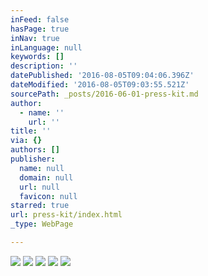 ```yaml
---
inFeed: false
hasPage: true
inNav: true
inLanguage: null
keywords: []
description: ''
datePublished: '2016-08-05T09:04:06.396Z'
dateModified: '2016-08-05T09:03:55.521Z'
sourcePath: _posts/2016-06-01-press-kit.md
author:
  - name: ''
    url: ''
title: ''
via: {}
authors: []
publisher:
  name: null
  domain: null
  url: null
  favicon: null
starred: true
url: press-kit/index.html
_type: WebPage

---
```

![](https://s3-us-west-2.amazonaws.com/the-grid-img/p/e12ccf9b2c18a47b84e9b1fc484d99b9f201d96e.jpg)
![](https://the-grid-user-content.s3-us-west-2.amazonaws.com/a0ca0022-a8c2-4659-8d08-a99da2c2bcc8.jpg)
![](https://s3-us-west-2.amazonaws.com/the-grid-img/p/1a907a1e61ea5f0b674ad396649fabbdc2e0e1f9.jpg)
![](https://the-grid-user-content.s3-us-west-2.amazonaws.com/b2760c7f-b992-429f-b98d-759c50952ceb.jpg)
![](https://s3-us-west-2.amazonaws.com/the-grid-img/p/05b6f9b05ce0ce6240120c87a02f2c3bbd7eddfb.jpg)